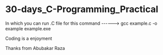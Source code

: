 # 30-days_C-Programming_Practical


In which you can run .C file for this command ------>  gcc example.c -o example
                                                       example.exe



Coding is a enjoyment


Thanks from Abubakar Raza



                                                       
